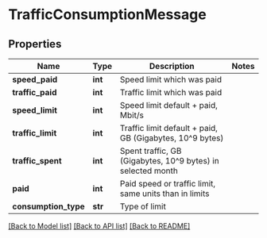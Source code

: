 # TrafficConsumptionMessage

## Properties
Name | Type | Description | Notes
------------ | ------------- | ------------- | -------------
**speed_paid** | **int** | Speed limit which was paid | 
**traffic_paid** | **int** | Traffic limit which was paid | 
**speed_limit** | **int** | Speed limit default + paid, Mbit/s | 
**traffic_limit** | **int** | Traffic limit default + paid, GB (Gigabytes, 10^9 bytes) | 
**traffic_spent** | **int** | Spent traffic, GB (Gigabytes, 10^9 bytes) in selected month | 
**paid** | **int** | Paid speed or traffic limit, same units than in limits | 
**consumption_type** | **str** | Type of limit | 

[[Back to Model list]](../README.md#documentation-for-models) [[Back to API list]](../README.md#documentation-for-api-endpoints) [[Back to README]](../README.md)


